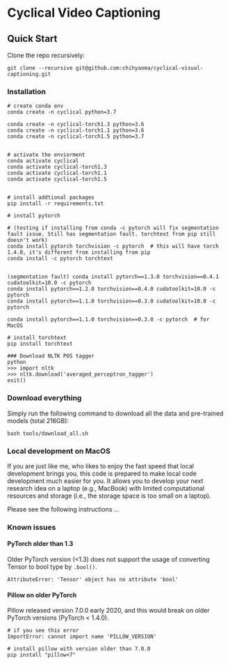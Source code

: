 # Cyclical Video Captioning

## Quick Start

Clone the repo recursively:

```shell
git clone --recursive git@github.com:chihyaoma/cyclical-visual-captioning.git
```

### Installation

<!-- ```shell
MINICONDA_ROOT=[to your Miniconda root directory]
conda env create -f cfgs/conda_env_cyclical.yml --prefix $MINICONDA_ROOT/envs/cyclical_pytorch1.4
conda activate cyclical_pytorch1.4
``` -->

```shell
# create conda env
conda create -n cyclical python=3.7

conda create -n cyclical-torch1.3 python=3.6
conda create -n cyclical-torch1.1 python=3.6
conda create -n cyclical-torch1.5 python=3.7


# activate the enviorment
conda activate cyclical
conda activate cyclical-torch1.3
conda activate cyclical-torch1.1
conda activate cyclical-torch1.5


# install addtional packages
pip install -r requirements.txt

# install pytorch

# (testing if installing from conda -c pytorch will fix segmentation fault issue. Still has segmentation fault. torchtext from pip still doesn't work)
conda install pytorch torchvision -c pytorch  # this will have torch 1.4.0, it's different from installing from pip 
conda install -c pytorch torchtext


(segmentation fault) conda install pytorch==1.3.0 torchvision==0.4.1 cudatoolkit=10.0 -c pytorch  
conda install pytorch==1.2.0 torchvision==0.4.0 cudatoolkit=10.0 -c pytorch
conda install pytorch==1.1.0 torchvision==0.3.0 cudatoolkit=10.0 -c pytorch

conda install pytorch==1.1.0 torchvision==0.3.0 -c pytorch  # for MacOS

# install torchtext
pip install torchtext

### Download NLTK POS tagger
python
>>> import nltk
>>> nltk.download('averaged_perceptron_tagger')
exit()
```

### Download everything

Simply run the following command to download all the data and pre-trained models (total 216GB):

```shell
bash tools/download_all.sh
```

### Local development on MacOS

If you are just like me, who likes to enjoy the fast speed that local development brings you, this code is prepared to make local code development much easier for you. It allows you to develop your next research idea on a laptop (e.g., MacBook) with limited computational resources and storage (i.e., the storage space is too small on a laptop).

Please see the following instructions ...

### Known issues

#### PyTorch older than 1.3

Older PyTorch version (<1.3) does not support the usage of converting Tensor to bool type by `.bool()`.

```shell
AttributeError: 'Tensor' object has no attribute 'bool'
```


#### Pillow on older PyTorch

Pillow released version 7.0.0 early 2020, and this would break on older PyTorch versions (PyTorch < 1.4.0).

```shell
# if you see this error
ImportError: cannot import name 'PILLOW_VERSION'

# install pillow with version older than 7.0.0
pip install "pillow<7"
```
